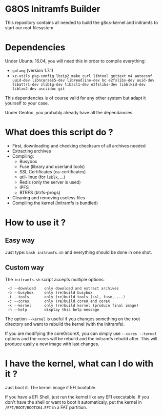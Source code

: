 # G8OS Initramfs Builder
This repository contains all needed to build the g8os-kernel and initramfs to start our root filesystem.

# Dependencies
Under Ubuntu 16.04, you will need this in order to compile everything:
 - `golang` (version 1.7.1)
 - `xz-utils pkg-config lbzip2 make curl libtool gettext m4 autoconf uuid-dev libncurses5-dev libreadline-dev bc e2fslibs-dev uuid-dev libattr1-dev zlib1g-dev libacl1-dev e2fslibs-dev libblkid-dev liblzo2-dev asciidoc git`

This dependencies is of course valid for any other system but adapt it yourself to your case.

Under Gentoo, you probably already have all the dependancies.

# What does this script do ?
 - First, downloading and checking checksum of all archives needed
 - Extracting archives
 - Compiling:
    - Busybox
    - Fuse (library and userland tools)
    - SSL Certificates (ca-certificates)
    - util-linux (for `lsblk`, ...)
    - Redis (only the server is used)
    - IPFS
    - BTRFS (btrfs-progs)
 - Cleaning and removing useless files
 - Compiling the kernel (initramfs is bundled)


# How to use it ?
## Easy way
Just type: `bash initramfs.sh` and everything should be done in one shot.

## Custom way
The `initramfs.sh` script accepts multiple options:
```
 -d --download    only download and extract archives
 -b --busybox     only (re)build busybox
 -t --tools       only (re)build tools (ssl, fuse, ...)
 -c --cores       only (re)build core0 and coreX
 -k --kernel      only (re)build kernel (produce final image)
 -h --help        display this help message
```

The option `--kernel` is useful if you changes something on the root directory and want to rebuild the kernel (with the initramfs).

If you are modifying the core0/coreX, you can simply use `--cores --kernel` options and the cores will be rebuild and the initramfs rebuild after.
This will produce easily a new image with last changes.

# I have the kernel, what can I do with it ?
Just boot it. The kernel image if EFI bootable.

If you have a EFI Shell, just run the kernel like any EFI executable.
If you don't have the shell or want to boot it automaticaly, put the kernel in `/EFI/BOOT/BOOTX64.EFI` in a FAT partition.
